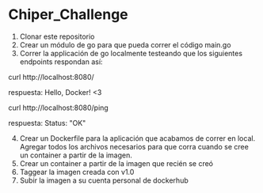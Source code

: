 # Chiper_Challenge


1. Clonar este repositorio
2. Crear un módulo de go para que pueda correr el código main.go
3. Correr la applicación de go localmente testeando que los siguientes endpoints respondan así:

curl http://localhost:8080/

respuesta: Hello, Docker! <3

curl http://localhost:8080/ping 

respuesta: Status: "OK"

4.  Crear un Dockerfile para la aplicación que acabamos de correr en local. Agregar todos los archivos necesarios para que corra cuando se cree un container a partir de la imagen.
5.  Crear un container a partir de la imagen que recién se creó
6. Taggear la imagen creada con v1.0
7. Subir la imagen a su cuenta personal de dockerhub   
